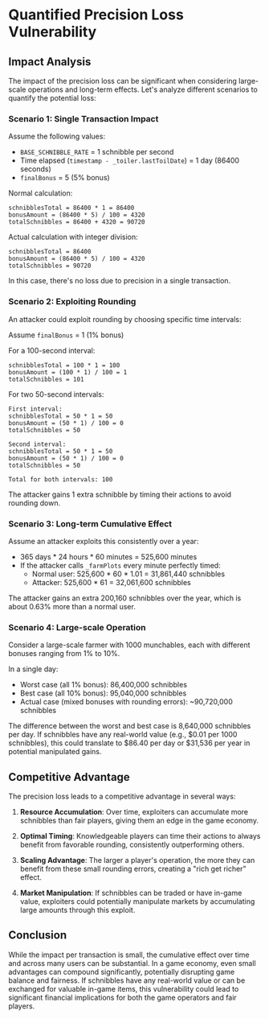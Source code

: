 # Quantified Precision Loss Vulnerability

## Impact Analysis

The impact of the precision loss can be significant when considering large-scale operations and long-term effects. Let's analyze different scenarios to quantify the potential loss:

### Scenario 1: Single Transaction Impact

Assume the following values:
- `BASE_SCHNIBBLE_RATE` = 1 schnibble per second
- Time elapsed (`timestamp - _toiler.lastToilDate`) = 1 day (86400 seconds)
- `finalBonus` = 5 (5% bonus)

Normal calculation:
```
schnibblesTotal = 86400 * 1 = 86400
bonusAmount = (86400 * 5) / 100 = 4320
totalSchnibbles = 86400 + 4320 = 90720
```

Actual calculation with integer division:
```
schnibblesTotal = 86400
bonusAmount = (86400 * 5) / 100 = 4320
totalSchnibbles = 90720
```

In this case, there's no loss due to precision in a single transaction.

### Scenario 2: Exploiting Rounding

An attacker could exploit rounding by choosing specific time intervals:

Assume `finalBonus` = 1 (1% bonus)

For a 100-second interval:
```
schnibblesTotal = 100 * 1 = 100
bonusAmount = (100 * 1) / 100 = 1
totalSchnibbles = 101
```

For two 50-second intervals:
```
First interval:
schnibblesTotal = 50 * 1 = 50
bonusAmount = (50 * 1) / 100 = 0
totalSchnibbles = 50

Second interval:
schnibblesTotal = 50 * 1 = 50
bonusAmount = (50 * 1) / 100 = 0
totalSchnibbles = 50

Total for both intervals: 100
```

The attacker gains 1 extra schnibble by timing their actions to avoid rounding down.

### Scenario 3: Long-term Cumulative Effect

Assume an attacker exploits this consistently over a year:

- 365 days * 24 hours * 60 minutes = 525,600 minutes
- If the attacker calls `_farmPlots` every minute perfectly timed:
  - Normal user: 525,600 * 60 * 1.01 = 31,861,440 schnibbles
  - Attacker: 525,600 * 61 = 32,061,600 schnibbles

The attacker gains an extra 200,160 schnibbles over the year, which is about 0.63% more than a normal user.

### Scenario 4: Large-scale Operation

Consider a large-scale farmer with 1000 munchables, each with different bonuses ranging from 1% to 10%.

In a single day:
- Worst case (all 1% bonus): 86,400,000 schnibbles
- Best case (all 10% bonus): 95,040,000 schnibbles
- Actual case (mixed bonuses with rounding errors): ~90,720,000 schnibbles

The difference between the worst and best case is 8,640,000 schnibbles per day. If schnibbles have any real-world value (e.g., $0.01 per 1000 schnibbles), this could translate to $86.40 per day or $31,536 per year in potential manipulated gains.

## Competitive Advantage

The precision loss leads to a competitive advantage in several ways:

1. **Resource Accumulation**: Over time, exploiters can accumulate more schnibbles than fair players, giving them an edge in the game economy.

2. **Optimal Timing**: Knowledgeable players can time their actions to always benefit from favorable rounding, consistently outperforming others.

3. **Scaling Advantage**: The larger a player's operation, the more they can benefit from these small rounding errors, creating a "rich get richer" effect.

4. **Market Manipulation**: If schnibbles can be traded or have in-game value, exploiters could potentially manipulate markets by accumulating large amounts through this exploit.

## Conclusion

While the impact per transaction is small, the cumulative effect over time and across many users can be substantial. In a game economy, even small advantages can compound significantly, potentially disrupting game balance and fairness. If schnibbles have any real-world value or can be exchanged for valuable in-game items, this vulnerability could lead to significant financial implications for both the game operators and fair players.
